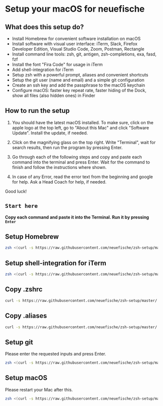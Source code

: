 # Setup your macOS for neuefische

## What does this setup do?

- Install Homebrew for convenient software installation on macOS
- Install software with visual user interface: iTerm, Slack, Firefox Developer Edition, Visual Studio Code, Zoom, Postman, Rectangle 
- Install command line tools: zsh, git, antigen, zsh-completions, exa, fasd, fzf
- Install the font "Fira Code" for usage in iTerm
- Add shell-integration for iTerm
- Setup zsh with a powerful prompt, aliases and convenient shortcuts
- Setup the git user (name and email) and a simple git configuration
- Create an ssh key and add the passphrase to the macOS keychain
- Configure macOS: faster key repeat rate, faster hiding of the Dock, show all files (also hidden ones) in Finder

## How to run the setup
1. You should have the latest macOS installed. To make sure, click on the apple logo at the top left, go to "About this Mac" and click "Software Update". Install the update, if needed.

1. Click on the magnifying glass on the top right. Write "Terminal", wait for search results, then run the program by pressing Enter.

1. Go through each of the following steps and copy and paste each command into the terminal and press Enter. Wait for the command to finish and follow the instructions where shown.

1. In case of any Error, read the error text from the beginning and google for help. Ask a Head Coach for help, if needed.

Good luck!

## `Start here`

**Copy each command and paste it into the Terminal. Run it by pressing `Enter`**

## Setup Homebrew

```sh
zsh <(curl -s https://raw.githubusercontent.com/neuefische/zsh-setup/master/setup-brew)
```

## Setup shell-integration for iTerm

```sh
zsh <(curl -s https://raw.githubusercontent.com/neuefische/zsh-setup/master/setup-iterm)
```

## Copy .zshrc 

```sh
curl -s https://raw.githubusercontent.com/neuefische/zsh-setup/master/.zshrc > .zshrc
```

## Copy .aliases

```sh
curl -s https://raw.githubusercontent.com/neuefische/zsh-setup/master/.aliases > .aliases
```

## Setup git

Please enter the requested inputs and press Enter.

```sh
zsh <(curl -s https://raw.githubusercontent.com/neuefische/zsh-setup/master/setup-git)
```

## Setup macOS

Please restart your Mac after this.

```sh
zsh <(curl -s https://raw.githubusercontent.com/neuefische/zsh-setup/master/setup-macos)
```
